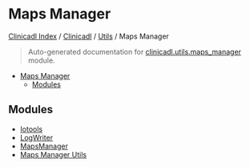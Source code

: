 # Maps Manager

[Clinicadl Index](../../../README.md#clinicadl-index) /
[Clinicadl](../../index.md#clinicadl) /
[Utils](../index.md#utils) /
Maps Manager

> Auto-generated documentation for [clinicadl.utils.maps_manager](../../../../clinicadl/utils/maps_manager/__init__.py) module.

- [Maps Manager](#maps-manager)
  - [Modules](#modules)

## Modules

- [Iotools](./iotools.md)
- [LogWriter](./logwriter.md)
- [MapsManager](./maps_manager.md)
- [Maps Manager Utils](./maps_manager_utils.md)
